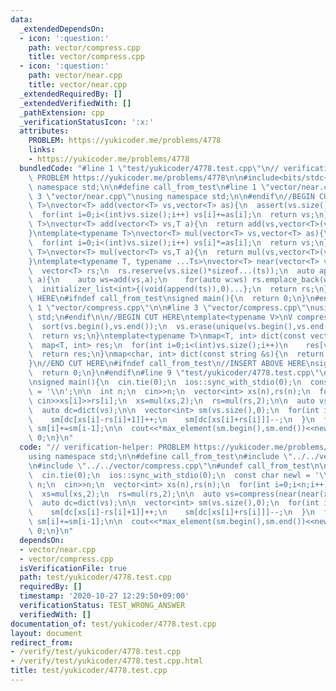 ```yaml
---
data:
  _extendedDependsOn:
  - icon: ':question:'
    path: vector/compress.cpp
    title: vector/compress.cpp
  - icon: ':question:'
    path: vector/near.cpp
    title: vector/near.cpp
  _extendedRequiredBy: []
  _extendedVerifiedWith: []
  _pathExtension: cpp
  _verificationStatusIcon: ':x:'
  attributes:
    PROBLEM: https://yukicoder.me/problems/4778
    links:
    - https://yukicoder.me/problems/4778
  bundledCode: "#line 1 \"test/yukicoder/4778.test.cpp\"\n// verification-helper:\
    \ PROBLEM https://yukicoder.me/problems/4778\n\n#include<bits/stdc++.h>\nusing\
    \ namespace std;\n\n#define call_from_test\n#line 1 \"vector/near.cpp\"\n\n#line\
    \ 3 \"vector/near.cpp\"\nusing namespace std;\n\n#endif\n//BEGIN CUT HERE\ntemplate<typename\
    \ T>\nvector<T> add(vector<T> vs,vector<T> as){\n  assert(vs.size()==as.size());\n\
    \  for(int i=0;i<(int)vs.size();i++) vs[i]+=as[i];\n  return vs;\n}\ntemplate<typename\
    \ T>\nvector<T> add(vector<T> vs,T a){\n  return add(vs,vector<T>(vs.size(),a));\n\
    }\ntemplate<typename T>\nvector<T> mul(vector<T> vs,vector<T> as){\n  assert(vs.size()==as.size());\n\
    \  for(int i=0;i<(int)vs.size();i++) vs[i]*=as[i];\n  return vs;\n}\ntemplate<typename\
    \ T>\nvector<T> mul(vector<T> vs,T a){\n  return mul(vs,vector<T>(vs.size(),a));\n\
    }\ntemplate<typename T, typename ...Ts>\nvector<T> near(vector<T> vs,Ts... ts){\n\
    \  vector<T> rs;\n  rs.reserve(vs.size()*sizeof...(ts));\n  auto append=[&](auto\
    \ a){\n    auto ws=add(vs,a);\n    for(auto w:ws) rs.emplace_back(w);\n  };\n\
    \  initializer_list<int>{(void(append(ts)),0)...};\n  return rs;\n}\n//END CUT\
    \ HERE\n#ifndef call_from_test\nsigned main(){\n  return 0;\n}\n#endif\n#line\
    \ 1 \"vector/compress.cpp\"\n\n#line 3 \"vector/compress.cpp\"\nusing namespace\
    \ std;\n#endif\n\n//BEGIN CUT HERE\ntemplate<typename V>\nV compress(V vs){\n\
    \  sort(vs.begin(),vs.end());\n  vs.erase(unique(vs.begin(),vs.end()),vs.end());\n\
    \  return vs;\n}\ntemplate<typename T>\nmap<T, int> dict(const vector<T> &vs){\n\
    \  map<T, int> res;\n  for(int i=0;i<(int)vs.size();i++)\n    res[vs[i]]=i;\n\
    \  return res;\n}\nmap<char, int> dict(const string &s){\n  return dict(vector<char>(s.begin(),s.end()));\n\
    }\n//END CUT HERE\n#ifndef call_from_test\n//INSERT ABOVE HERE\nsigned main(){\n\
    \  return 0;\n}\n#endif\n#line 9 \"test/yukicoder/4778.test.cpp\"\n#undef call_from_test\n\
    \nsigned main(){\n  cin.tie(0);\n  ios::sync_with_stdio(0);\n  const char newl\
    \ = '\\n';\n\n  int n;\n  cin>>n;\n  vector<int> xs(n),rs(n);\n  for(int i=0;i<n;i++)\
    \ cin>>xs[i]>>rs[i];\n  xs=mul(xs,2);\n  rs=mul(rs,2);\n\n  auto vs=compress(near(near(xs,0,rs,mul(rs,-1)),-1,0,1));\n\
    \  auto dc=dict(vs);\n\n  vector<int> sm(vs.size(),0);\n  for(int i=0;i<n;i++){\n\
    \    sm[dc[xs[i]-rs[i]+1]]++;\n    sm[dc[xs[i]+rs[i]]]--;\n  }\n  for(int i=1;i<(int)vs.size();i++)\
    \ sm[i]+=sm[i-1];\n\n  cout<<*max_element(sm.begin(),sm.end())<<newl;\n  return\
    \ 0;\n}\n"
  code: "// verification-helper: PROBLEM https://yukicoder.me/problems/4778\n\n#include<bits/stdc++.h>\n\
    using namespace std;\n\n#define call_from_test\n#include \"../../vector/near.cpp\"\
    \n#include \"../../vector/compress.cpp\"\n#undef call_from_test\n\nsigned main(){\n\
    \  cin.tie(0);\n  ios::sync_with_stdio(0);\n  const char newl = '\\n';\n\n  int\
    \ n;\n  cin>>n;\n  vector<int> xs(n),rs(n);\n  for(int i=0;i<n;i++) cin>>xs[i]>>rs[i];\n\
    \  xs=mul(xs,2);\n  rs=mul(rs,2);\n\n  auto vs=compress(near(near(xs,0,rs,mul(rs,-1)),-1,0,1));\n\
    \  auto dc=dict(vs);\n\n  vector<int> sm(vs.size(),0);\n  for(int i=0;i<n;i++){\n\
    \    sm[dc[xs[i]-rs[i]+1]]++;\n    sm[dc[xs[i]+rs[i]]]--;\n  }\n  for(int i=1;i<(int)vs.size();i++)\
    \ sm[i]+=sm[i-1];\n\n  cout<<*max_element(sm.begin(),sm.end())<<newl;\n  return\
    \ 0;\n}\n"
  dependsOn:
  - vector/near.cpp
  - vector/compress.cpp
  isVerificationFile: true
  path: test/yukicoder/4778.test.cpp
  requiredBy: []
  timestamp: '2020-10-27 12:29:50+09:00'
  verificationStatus: TEST_WRONG_ANSWER
  verifiedWith: []
documentation_of: test/yukicoder/4778.test.cpp
layout: document
redirect_from:
- /verify/test/yukicoder/4778.test.cpp
- /verify/test/yukicoder/4778.test.cpp.html
title: test/yukicoder/4778.test.cpp
---
```

